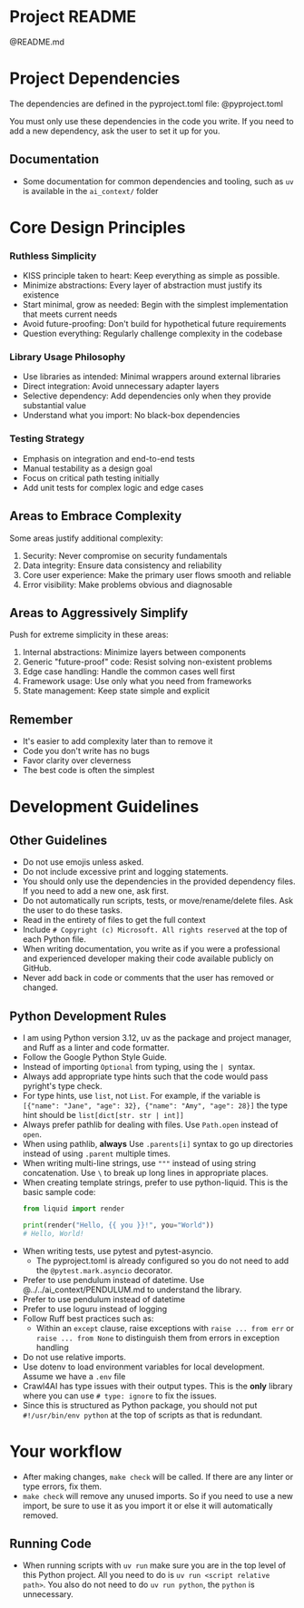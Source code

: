 # Project README
@README.md


# Project Dependencies
The dependencies are defined in the pyproject.toml file:
@pyproject.toml

You must only use these dependencies in the code you write. If you need to add a new dependency, ask the user to set it up for you.

## Documentation
- Some documentation for common dependencies and tooling, such as `uv` is available in the `ai_context/` folder


# Core Design Principles
### Ruthless Simplicity
- KISS principle taken to heart: Keep everything as simple as possible.
- Minimize abstractions: Every layer of abstraction must justify its existence
- Start minimal, grow as needed: Begin with the simplest implementation that meets current needs
- Avoid future-proofing: Don't build for hypothetical future requirements
- Question everything: Regularly challenge complexity in the codebase

### Library Usage Philosophy
- Use libraries as intended: Minimal wrappers around external libraries
- Direct integration: Avoid unnecessary adapter layers
- Selective dependency: Add dependencies only when they provide substantial value
- Understand what you import: No black-box dependencies

### Testing Strategy
- Emphasis on integration and end-to-end tests
- Manual testability as a design goal
- Focus on critical path testing initially
- Add unit tests for complex logic and edge cases

## Areas to Embrace Complexity
Some areas justify additional complexity:
1. Security: Never compromise on security fundamentals
2. Data integrity: Ensure data consistency and reliability
3. Core user experience: Make the primary user flows smooth and reliable
4. Error visibility: Make problems obvious and diagnosable

## Areas to Aggressively Simplify
Push for extreme simplicity in these areas:
1. Internal abstractions: Minimize layers between components
2. Generic "future-proof" code: Resist solving non-existent problems
3. Edge case handling: Handle the common cases well first
4. Framework usage: Use only what you need from frameworks
5. State management: Keep state simple and explicit

## Remember
- It's easier to add complexity later than to remove it
- Code you don't write has no bugs
- Favor clarity over cleverness
- The best code is often the simplest


# Development Guidelines
## Other Guidelines
- Do not use emojis unless asked.
- Do not include excessive print and logging statements.
- You should only use the dependencies in the provided dependency files. If you need to add a new one, ask first.
- Do not automatically run scripts, tests, or move/rename/delete files. Ask the user to do these tasks.
- Read in the entirety of files to get the full context
- Include `# Copyright (c) Microsoft. All rights reserved` at the top of each Python file.
- When writing documentation, you write as if you were a professional and experienced developer making their code available publicly on GitHub.
- Never add back in code or comments that the user has removed or changed.

## Python Development Rules
- I am using Python version 3.12, uv as the package and project manager, and Ruff as a linter and code formatter.
- Follow the Google Python Style Guide.
- Instead of importing `Optional` from typing, using the `| `syntax.
- Always add appropriate type hints such that the code would pass pyright's type check.
- For type hints, use `list`, not `List`. For example, if the variable is `[{"name": "Jane", "age": 32}, {"name": "Amy", "age": 28}]` the type hint should be `list[dict[str. str | int]]`
- Always prefer pathlib for dealing with files. Use `Path.open` instead of `open`. 
- When using pathlib, **always** Use `.parents[i]` syntax to go up directories instead of using `.parent` multiple times.
- When writing multi-line strings, use `"""` instead of using string concatenation. Use `\` to break up long lines in appropriate places.
- When creating template strings, prefer to use python-liquid. This is the basic sample code:
  ```python
  from liquid import render

  print(render("Hello, {{ you }}!", you="World"))
  # Hello, World!
  ```
- When writing tests, use pytest and pytest-asyncio.
  - The pyproject.toml is already configured so you do not need to add the `@pytest.mark.asyncio` decorator.
- Prefer to use pendulum instead of datetime. Use @../../ai_context/PENDULUM.md to understand the library.
- Prefer to use pendulum instead of datetime
- Prefer to use loguru instead of logging
- Follow Ruff best practices such as:
  - Within an `except` clause, raise exceptions with `raise ... from err` or `raise ... from None` to distinguish them from errors in exception handling
- Do not use relative imports.
- Use dotenv to load environment variables for local development. Assume we have a `.env` file
- Crawl4AI has type issues with their output types. This is the **only** library where you can use `# type: ignore` to fix the issues.
- Since this is structured as Python package, you should not put `#!/usr/bin/env python` at the top of scripts as that is redundant.

# Your workflow
- After making changes, `make check` will be called. If there are any linter or type errors, fix them.
- `make check` will remove any unused imports. So if you need to use a new import, be sure to use it as you import it or else it will automatically removed.

## Running Code
- When running scripts with `uv run` make sure you are in the top level of this Python project. All you need to do is `uv run <script relative path>`. You also do not need to do `uv run python`, the `python` is unnecessary.
